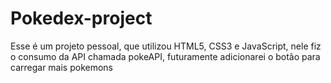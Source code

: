 # Pokedex-project
Esse é um projeto pessoal, que utilizou HTML5, CSS3 e JavaScript, nele fiz o consumo da API chamada pokeAPI, futuramente adicionarei o botão para carregar mais pokemons
